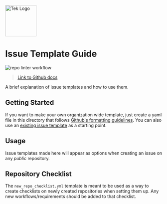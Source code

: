 <picture>
  <source media="(prefers-color-scheme: dark)" srcset="https://theme.tekcloud.com/prod/github/tek-logo-round-dark-mode.png" width="100px">
  <source media="(prefers-color-scheme: light)" srcset="https://theme.tekcloud.com/prod/github/tek-logo-round-light-mode.png" width="100px">
  <img alt="Tek Logo" src="https://theme.tekcloud.com/prod/github/tek-logo-round-light-mode.png" width="100px">
</picture>

# Issue Template Guide
![repo linter workflow](https://github.com/tektronix/best-practice-resources/actions/workflows/tek-repo-lint.yml/badge.svg)
> [Link to Github docs](https://docs.github.com/en/communities/using-templates-to-encourage-useful-issues-and-pull-requests/configuring-issue-templates-for-your-repository)

A brief explanation of issue templates and how to use them.

## Getting Started

If you want to make your own organization wide template, just create a yaml file in this directory that follows [Github's formatting guidelines](https://docs.github.com/en/communities/using-templates-to-encourage-useful-issues-and-pull-requests/syntax-for-issue-forms). You can also use an [existing issue template](https://github.com/tektronix/.github/blob/main/.github/ISSUE_TEMPLATE/bug_report.yml) as a starting point.

## Usage

Issue templates made here will appear as options when creating an issue on any *public* repository.

## Repository Checklist

The `new_repo_checklist.yml` template is meant to be used as a way to create checklists on newly created repositories when setting them up. Any new workflows/requirements should be added to that checklist.
